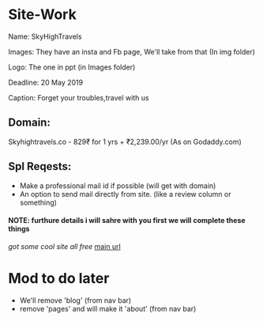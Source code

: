 # Site-Work

Name: SkyHighTravels

Images: They have an insta and Fb page, We'll take from that (In img folder)

Logo: The one in ppt (in Images folder)

Deadline: 20 May 2019

Caption: Forget your troubles,travel with us

## Domain:

Skyhightravels.co - 
829₹ for 1 yrs + ₹2,239.00/yr (As on Godaddy.com)

## Spl Reqests:

- Make a professional mail id if possible (will get with domain)
- An option to send mail directly from site. (like a review column or something)

 #### NOTE: furthure details i will sahre with you first we will complete these things

*got some cool site all free*
[main url](https://colorlib.com/wp/free-travel-website-templates/)


# Mod to do later
- We'll remove 'blog' (from nav bar)
- remove 'pages' and will make it 'about' (from nav bar)
